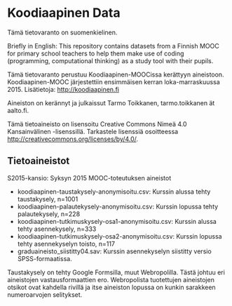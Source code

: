 # Koodiaapinen Data

Tämä tietovaranto on suomenkielinen.

Briefly in English: This repository contains datasets from a Finnish MOOC
for primary school teachers to help them make use of coding (programming,
computational thinking) as a study tool with their pupils.

Tämä tietovaranto perustuu Koodiaapinen-MOOCissa kerättyyn aineistoon.
Koodiaapinen-MOOC järjestettiin ensimmäisen kerran loka-marraskuussa 2015.
Lisätietoja: http://koodiaapinen.fi

Aineiston on kerännyt ja julkaissut Tarmo Toikkanen, tarmo.toikkanen ät aalto.fi.

Tämä tietoaineisto on lisensoitu Creative Commons Nimeä 4.0 Kansainvälinen -lisenssillä.
Tarkastele lisenssiä osoitteessa http://creativecommons.org/licenses/by/4.0/.

## Tietoaineistot

S2015-kansio: Syksyn 2015 MOOC-toteutuksen aineistot

* koodiaapinen-taustakysely-anonymisoitu.csv: Kurssin alussa tehty taustakysely, n=1001
* koodiaapinen-palautekysely-anonymisoitu.csv: Kurssin lopussa tehty palautekysely, n=228
* koodiaapinen-tutkimuskysely-osa1-anonymisoitu.csv: Kurssin alussa tehty asennekysely, n=333
* koodiaapinen-tutkimuskysely-osa2-anonymisoitu.csv: Kurssin lopussa tehty asennekyselyn toisto, n=117
* graduaineisto_siistitty04.sav: Kurssin asennekyselyn siistitty versio SPSS-formaatissa.

Taustakysely on tehty Google Formsilla, muut Webropolilla. Tästä johtuu eri aineistojen vastausformaattien ero.
Webropolista tuotettujen aineistojen otsikot ovat kahdella rivillä ja itse aineiston lopussa on kunkin sarakkeen numeroarvojen selitykset.
